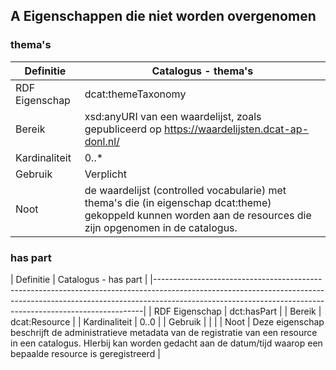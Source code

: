 ## A Eigenschappen die niet worden overgenomen

### thema's
| Definitie      | Catalogus - thema's                                                                                                                                                          |
|----------------|------------------------------------------------------------------------------------------------------------------------------------------------------------------|
| RDF Eigenschap | dcat:themeTaxonomy                                                                                                                                               |
| Bereik         | xsd:anyURI van een waardelijst, zoals gepubliceerd op https://waardelijsten.dcat-ap-donl.nl/                                                                     |
| Kardinaliteit	 | 0..*                                                                                                                                                             |
| Gebruik        | Verplicht                                                                                                                                                        |
| Noot           | de waardelijst (controlled vocabularie) met thema's die (in eigenschap dcat:theme) gekoppeld kunnen worden aan de resources die zijn opgenomen in de catalogus.  |																						   |

### has part  
| Definitie      | Catalogus - has part                                                                                                                                                                                                 |
|---------------------------------------------------------------------------------------------------------------------------------------------------------------------------------------------------------------------------------------|
| RDF Eigenschap | dct:hasPart                                                                                                                                                                                                          |
| Bereik         | dcat:Resource                                                                                                                                                                                                        |
| Kardinaliteit	 | 0..0                                                                                                                                                                                                                 |
| Gebruik   	 |                                                                                                                                                                                                                      |                                                                                                                                                                                         |
| Noot      	 | Deze eigenschap beschrijft de administratieve metadata van de registratie van een resource in een catalogus. HIerbij kan worden gedacht aan de datum/tijd waarop een bepaalde resource is geregistreerd              |
